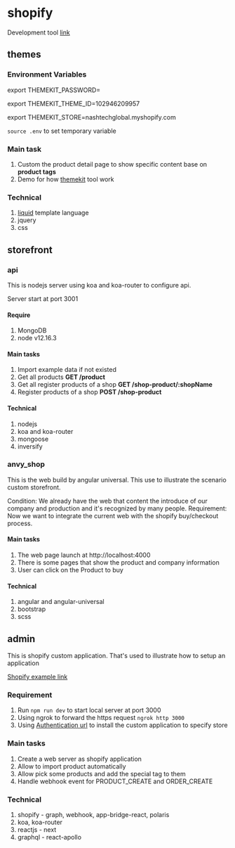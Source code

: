 # shopify

Development tool [link](https://shopify.dev/tools)

## themes

### Environment Variables

export THEMEKIT_PASSWORD=<the private app password>

export THEMEKIT_THEME_ID=102946209957 

export THEMEKIT_STORE=nashtechglobal.myshopify.com

`source .env` to set temporary variable

### Main task

1. Custom the product detail page to show specific content base on **product tags**
1. Demo for how [themekit](https://shopify.github.io/themekit/) tool work

### Technical

1. [liquid](https://shopify.dev/docs/themes/liquid/reference/basics) template language
1. jquery
1. css

## storefront

### api

This is nodejs server using koa and koa-router to configure api.

Server start at port 3001

#### Require

1. MongoDB
1. node v12.16.3

#### Main tasks

1. Import example data if not existed
1. Get all products **GET /product**
1. Get all register products of a shop **GET /shop-product/:shopName** 
1. Register products of a shop **POST /shop-product**

#### Technical

1. nodejs
1. koa and koa-router
1. mongoose
1. inversify 

### anvy_shop

This is the web build by angular universal. This use to illustrate the scenario custom storefront.

Condition: We already have the web that content the introduce of our company and production and it's recognized by many people.
Requirement: Now we want to integrate the current web with the shopify buy/checkout process.

#### Main tasks

1. The web page launch at http://localhost:4000
1. There is some pages that show the product and company information
1. User can click on the Product to buy

#### Technical

1. angular and angular-universal
1. bootstrap
1. scss

## admin

This is shopify custom application. That's used to illustrate how to setup an application

[Shopify example link](https://shopify.dev/tutorials/build-a-shopify-app-with-node-and-react/listen-for-store-events-with-webhooks)

### Requirement

1. Run `npm run dev` to start local server at port 3000
1. Using ngrok to forward the https request `ngrok http 3000`
1. Using [Authentication url](https://6aa26cfd6136.ngrok.io/auth?shop=nashtechglobal.myshopify.com) to install the custom application to specify store

### Main tasks

1. Create a web server as shopify application
1. Allow to import product automatically
1. Allow pick some products and add the special tag to them
1. Handle webhook event for PRODUCT_CREATE and ORDER_CREATE

### Technical

1. shopify - graph, webhook, app-bridge-react, polaris
1. koa, koa-router
1. reactjs - next
1. graphql - react-apollo

